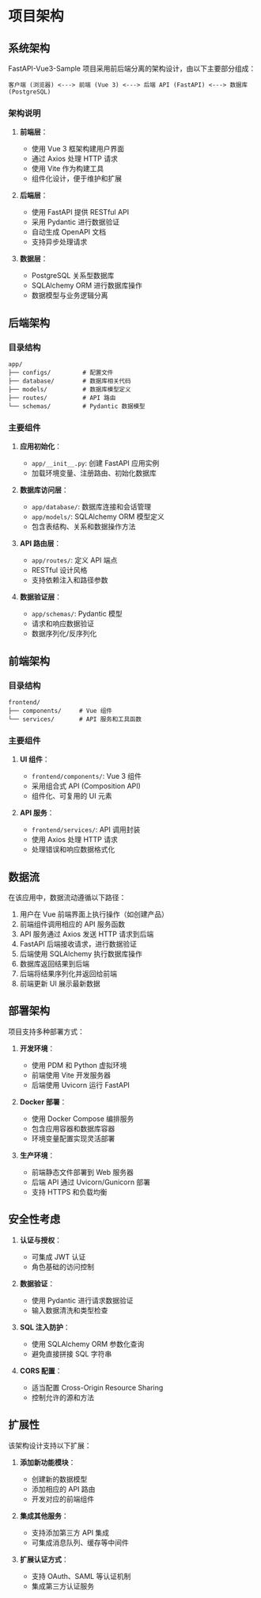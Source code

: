 # 项目架构

## 系统架构

FastAPI-Vue3-Sample 项目采用前后端分离的架构设计，由以下主要部分组成：

```
客户端 (浏览器) <---> 前端 (Vue 3) <---> 后端 API (FastAPI) <---> 数据库 (PostgreSQL)
```

### 架构说明

1. **前端层**：

   - 使用 Vue 3 框架构建用户界面
   - 通过 Axios 处理 HTTP 请求
   - 使用 Vite 作为构建工具
   - 组件化设计，便于维护和扩展

2. **后端层**：

   - 使用 FastAPI 提供 RESTful API
   - 采用 Pydantic 进行数据验证
   - 自动生成 OpenAPI 文档
   - 支持异步处理请求

3. **数据层**：
   - PostgreSQL 关系型数据库
   - SQLAlchemy ORM 进行数据库操作
   - 数据模型与业务逻辑分离

## 后端架构

### 目录结构

```
app/
├── configs/         # 配置文件
├── database/        # 数据库相关代码
├── models/          # 数据库模型定义
├── routes/          # API 路由
└── schemas/         # Pydantic 数据模型
```

### 主要组件

1. **应用初始化**：

   - `app/__init__.py`: 创建 FastAPI 应用实例
   - 加载环境变量、注册路由、初始化数据库

2. **数据库访问层**：

   - `app/database/`: 数据库连接和会话管理
   - `app/models/`: SQLAlchemy ORM 模型定义
   - 包含表结构、关系和数据操作方法

3. **API 路由层**：

   - `app/routes/`: 定义 API 端点
   - RESTful 设计风格
   - 支持依赖注入和路径参数

4. **数据验证层**：
   - `app/schemas/`: Pydantic 模型
   - 请求和响应数据验证
   - 数据序列化/反序列化

## 前端架构

### 目录结构

```
frontend/
├── components/     # Vue 组件
└── services/       # API 服务和工具函数
```

### 主要组件

1. **UI 组件**：

   - `frontend/components/`: Vue 3 组件
   - 采用组合式 API (Composition API)
   - 组件化、可复用的 UI 元素

2. **API 服务**：
   - `frontend/services/`: API 调用封装
   - 使用 Axios 处理 HTTP 请求
   - 处理错误和响应数据格式化

## 数据流

在该应用中，数据流动遵循以下路径：

1. 用户在 Vue 前端界面上执行操作（如创建产品）
2. 前端组件调用相应的 API 服务函数
3. API 服务通过 Axios 发送 HTTP 请求到后端
4. FastAPI 后端接收请求，进行数据验证
5. 后端使用 SQLAlchemy 执行数据库操作
6. 数据库返回结果到后端
7. 后端将结果序列化并返回给前端
8. 前端更新 UI 展示最新数据

## 部署架构

项目支持多种部署方式：

1. **开发环境**：

   - 使用 PDM 和 Python 虚拟环境
   - 前端使用 Vite 开发服务器
   - 后端使用 Uvicorn 运行 FastAPI

2. **Docker 部署**：

   - 使用 Docker Compose 编排服务
   - 包含应用容器和数据库容器
   - 环境变量配置实现灵活部署

3. **生产环境**：
   - 前端静态文件部署到 Web 服务器
   - 后端 API 通过 Uvicorn/Gunicorn 部署
   - 支持 HTTPS 和负载均衡

## 安全性考虑

1. **认证与授权**：

   - 可集成 JWT 认证
   - 角色基础的访问控制

2. **数据验证**：

   - 使用 Pydantic 进行请求数据验证
   - 输入数据清洗和类型检查

3. **SQL 注入防护**：

   - 使用 SQLAlchemy ORM 参数化查询
   - 避免直接拼接 SQL 字符串

4. **CORS 配置**：
   - 适当配置 Cross-Origin Resource Sharing
   - 控制允许的源和方法

## 扩展性

该架构设计支持以下扩展：

1. **添加新功能模块**：

   - 创建新的数据模型
   - 添加相应的 API 路由
   - 开发对应的前端组件

2. **集成其他服务**：

   - 支持添加第三方 API 集成
   - 可集成消息队列、缓存等中间件

3. **扩展认证方式**：
   - 支持 OAuth、SAML 等认证机制
   - 集成第三方认证服务
